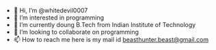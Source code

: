 - 👋 Hi, I’m @whitedevil0007
- 👀 I’m interested in programming
- 🌱 I’m currently doung B.Tech from Indian Institute of Technology
- 💞️ I’m looking to collaborate on programming
- 📫 How to reach me here is my mail id beasthunter.beast@gmail.com

<!---
whitedevil0007/whitedevil0007 is a ✨ special ✨ repository because its `README.md` (this file) appears on your GitHub profile.
You can click the Preview link to take a look at your changes.
--->
